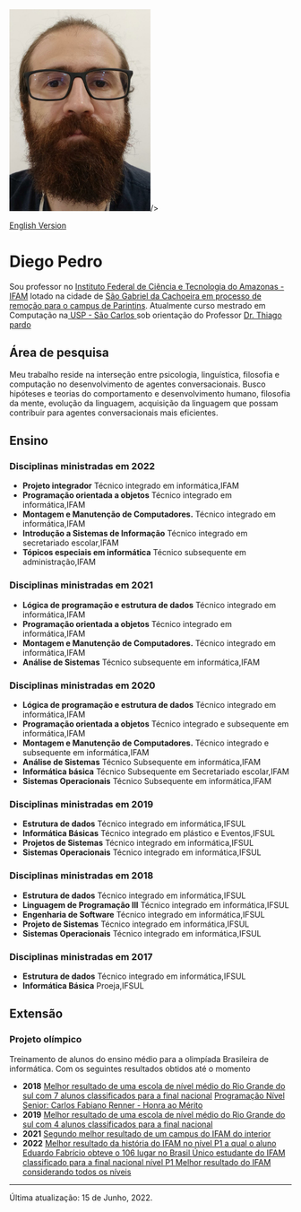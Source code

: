 
<html xmlns="http://www.w3.org/1999/xhtml">
<head>
  <meta http-equiv="Content-Type" content="text/html; charset=UTF-8" />
  <link rel="stylesheet" type="text/css" href="style.css" />
</head>
  

<body>

<div class="photo"><img src="imagens/diego.jpeg" alt="Diego Pedro" width="252" 
     height="360" />/></div>

<p class="language"><a href="index.html.en">English Version</a></p>

<h1>Diego Pedro</h1>

<p>Sou professor no <a href="http://www2.ifam.edu.br/">Instituto Federal de Ciência e Tecnologia do Amazonas - IFAM</a> lotado na cidade de <a href="https://amazonasatual.com.br/wp-content/uploads/2019/05/FOTO.13.jpg">São Gabriel da Cachoeira em processo de remoção para o campus de Parintins</a>. Atualmente curso mestrado em Computação na<a href="https://www.icmc.usp.br/pos-graduacao/ppgccmc"> USP - São Carlos </a> sob orientação do Professor <a href="https://sites.google.com/view/taspardo/">Dr. Thiago pardo </a>

<h2>Área de pesquisa</h2>

<p>Meu trabalho reside na interseção entre psicologia, linguística, filosofia e computação no desenvolvimento de agentes conversacionais. Busco hipóteses e teorias do comportamento e desenvolvimento humano, filosofia da mente, evolução da linguagem, acquisição da linguagem que possam contribuir para agentes conversacionais mais eficientes.</p>

<h2>Ensino</h2>
<h3>Disciplinas ministradas em 2022</h3>
       
<ul class="topics">
  <li><b>Projeto integrador</b>  
  Técnico integrado em informática,IFAM</li>  
  <li><b>Programação orientada a objetos</b> 
  Técnico integrado em informática,IFAM</li>   
  <li><b>Montagem e Manutenção de Computadores.</b>  
  Técnico integrado em informática,IFAM</li>  
  <li><b>Introdução a Sistemas de Informação</b>  
  Técnico integrado em secretariado escolar,IFAM</li>  
  <li><b>Tópicos especiais em informática</b> 
  Técnico subsequente em administração,IFAM</li>  
</ul>

<h3>Disciplinas ministradas em 2021</h3>
       
<ul class="topics">
  <li><b>Lógica de programação e estrutura de dados</b>  
  Técnico integrado em informática,IFAM</li>  
  <li><b>Programação orientada a objetos</b> 
  Técnico integrado em informática,IFAM</li>   
  <li><b>Montagem e Manutenção de Computadores.</b>  
  Técnico integrado em informática,IFAM</li>  
  <li><b>Análise de Sistemas</b> 
  Técnico subsequente em informática,IFAM</li>   
</ul>
       
       
<h3>Disciplinas ministradas em 2020</h3>
       
<ul class="topics">
  <li><b>Lógica de programação e estrutura de dados</b> 
  Técnico integrado em informática,IFAM</li>  
  <li><b>Programação orientada a objetos</b> 
  Técnico integrado e subsequente em informática,IFAM</li>  
  <li><b>Montagem e Manutenção de Computadores.</b>
  Técnico integrado e subsequente em informática,IFAM</li>  
  <li><b>Análise de Sistemas</b>
  Técnico Subsequente em informática,IFAM</li>  
  <li><b>Informática básica</b>
  Técnico Subsequente em Secretariado escolar,IFAM</li>  
  <li><b>Sistemas Operacionais</b>
  Técnico Subsequente em informática,IFAM</li> 
</ul>
       
<h3>Disciplinas ministradas em 2019</h3>
       
<ul class="topics">
  <li><b>Estrutura de dados</b> 
  Técnico integrado em informática,IFSUL</li>
  <li><b>Informática Básicas</b> 
  Técnico integrado em plástico e Eventos,IFSUL</li>
  <li><b>Projetos de Sistemas</b>
  Técnico integrado em informática,IFSUL</li> 
  <li><b>Sistemas Operacionais</b>
  Técnico integrado em informática,IFSUL</li> 
</ul>

<h3>Disciplinas ministradas em 2018</h3>
       
<ul class="topics">
  <li><b>Estrutura de dados</b>
  Técnico integrado em informática,IFSUL</li> 
  <li><b>Linguagem de Programação III</b> 
  Técnico integrado em informática,IFSUL</li>
  <li><b>Engenharia de Software</b>
  Técnico integrado em informática,IFSUL</li>
  <li><b>Projeto de Sistemas</b> 
  Técnico integrado em informática,IFSUL</li>
  <li><b>Sistemas Operacionais</b>
  Técnico integrado em informática,IFSUL</li> 
</ul>

<h3>Disciplinas ministradas em 2017</h3>
       
<ul class="topics">
  <li><b>Estrutura de dados</b>
  Técnico integrado em informática,IFSUL</li>
  <li><b>Informática Básica</b> 
  Proeja,IFSUL</li>
</ul>

<h2>Extensão</h2>
  
<h3>Projeto olímpico</h3> 
  Treinamento de alunos do ensino médio para a olimpíada Brasileira de informática. Com os seguintes resultados obtidos até o momento
  
  <ul class="topics">
  <li><b>2018</b> 
    <a href="site">Melhor resultado de uma escola de nível médio do Rio Grande do sul com 7 alunos classificados para a final nacional</a>
    <a href="site">Programação Nível Senior: Carlos Fabiano Renner - Honra ao Mérito </a>
    </li>
  <li><b>2019</b> 
    <a href="site">Melhor resultado de uma escola de nível médio do Rio Grande do sul com 4 alunos classificados para a final nacional</a>
    </li>
   <li><b>2021</b> 
    <a href="site">Segundo melhor resultado de um campus do IFAM do interior </a>
    </li>
     <li><b>2022</b> 
    <a href="site">Melhor resultado da história do IFAM no nível P1 a qual o aluno Eduardo Fabrício obteve o 106 lugar no Brasil </a>
    <a href="site">Único estudante do IFAM classificado para a final nacional nível P1 </a>
    <a href="site">Melhor resultado do IFAM considerando todos os níveis </a>
    </li>
</ul>
  
  
<hr/>

<div class="update">Última atualização: 15 de Junho, 2022.</div>

